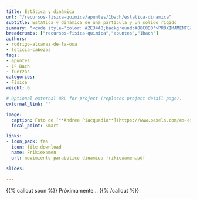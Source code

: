 ```yaml
---
title: Estática y dinámica
url: "/recursos-fisica-quimica/apuntes/1bach/estatica-dinamica"
subtitle: Estática y dinámica de una partícula y un sólido rígido
summary: "<code style='color: #2E3440;background:#88C0D0'>PRÓXIMAMENTE</code><br>Estática y dinámica de una partícula y un sólido rígido."
breadcrumbs: ["recursos-fisica-quimica","apuntes","1bach"]
authors:
- rodrigo-alcaraz-de-la-osa
- leticia-cabezas
tags:
- apuntes
- 1º Bach
- fuerzas
categories:
- Física
weight: 6

# Optional external URL for project (replaces project detail page).
external_link: ""

image:
  caption: Foto de [**Andrea Piacquadio**](https://www.pexels.com/es-es/@olly) en [Pexels](https://www.pexels.com/es-es/)
  focal_point: Smart

links:
- icon_pack: fas
  icon: file-download
  name: Frikiexamen
  url: movimiento-parabolico-dinamica-frikiexamen.pdf

slides: 

---
```


{{% callout soon %}}
Próximamente...
{{% /callout %}}